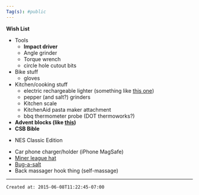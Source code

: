 ```yaml
---
Tag(s): #public
---
```


**Wish List**

* Tools
	* **Impact driver**
	* Angle grinder
	* Torque wrench
	* circle hole cutout bits
* Bike stuff
    * gloves
* Kitchen/cooking stuff
	* electric rechargeable lighter (something like [this one](https://theusblightercompany.com/collections/all-one/products/motli-olive))
	* pepper (and salt?) grinders
	* Kitchen scale
	* KitchenAid pasta maker attachment
	* bbq thermometer probe (DOT thermoworks?)
* **Advent blocks (like [this](https://goodkind.shop/products/advent-blocks-traditions-mode))**
* **CSB Bible**
- NES Classic Edition
* Car phone charger/holder (iPhone MagSafe)
* [Miner league hat](https://minerleague.store/products/m-hat-miner-league)
* [Bug-a-salt](https://www.bugasalt.com/pages/shop-collections#threezero)
* Back massager hook thing (self-massage)


---


    Created at: 2015-06-08T11:22:45-07:00